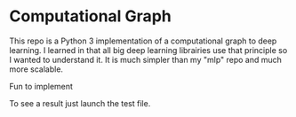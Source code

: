 # Computational Graph
This repo is a Python 3 implementation of a computational graph to deep learning.
I learned in that all big deep learning librairies use that principle so I wanted to understand it. 
It is much simpler than my "mlp" repo and much more scalable.


Fun to implement


To see a result just launch the test file.
